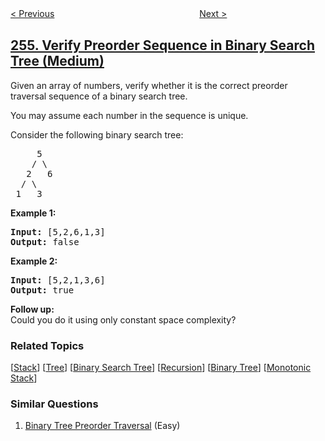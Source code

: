 <!--|This file generated by command(leetcode description); DO NOT EDIT.    |-->
<!--+----------------------------------------------------------------------+-->
<!--|@author    openset <openset.wang@gmail.com>                           |-->
<!--|@link      https://github.com/openset                                 |-->
<!--|@home      https://github.com/openset/leetcode                        |-->
<!--+----------------------------------------------------------------------+-->

[< Previous](../factor-combinations "Factor Combinations")
　　　　　　　　　　　　　　　　
[Next >](../paint-house "Paint House")

## [255. Verify Preorder Sequence in Binary Search Tree (Medium)](https://leetcode.com/problems/verify-preorder-sequence-in-binary-search-tree "验证前序遍历序列二叉搜索树")

<p>Given an array of numbers, verify whether it is the correct preorder traversal sequence of a binary search tree.</p>

<p>You may assume each number in the sequence is unique.</p>

<p>Consider the following&nbsp;binary search tree:&nbsp;</p>

<pre>
     5
    / \
   2   6
  / \
 1   3</pre>

<p><strong>Example 1:</strong></p>

<pre>
<strong>Input:</strong> [5,2,6,1,3]
<strong>Output:</strong> false</pre>

<p><strong>Example 2:</strong></p>

<pre>
<strong>Input:</strong> [5,2,1,3,6]
<strong>Output:</strong> true</pre>

<p><b>Follow up:</b><br />
Could you do it using only constant space complexity?</p>

### Related Topics
  [[Stack](../../tag/stack/README.md)]
  [[Tree](../../tag/tree/README.md)]
  [[Binary Search Tree](../../tag/binary-search-tree/README.md)]
  [[Recursion](../../tag/recursion/README.md)]
  [[Binary Tree](../../tag/binary-tree/README.md)]
  [[Monotonic Stack](../../tag/monotonic-stack/README.md)]

### Similar Questions
  1. [Binary Tree Preorder Traversal](../binary-tree-preorder-traversal) (Easy)
